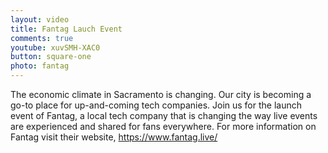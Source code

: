 ```yaml
---
layout: video
title: Fantag Lauch Event
comments: true
youtube: xuvSMH-XAC0
button: square-one
photo: fantag
---
```


The economic climate in Sacramento is changing. Our city is becoming a go-to place for up-and-coming tech companies. Join us for the launch event of Fantag, a local tech company that is changing the way live events are experienced and shared for fans everywhere. For more information on Fantag visit their website, https://www.fantag.live/
